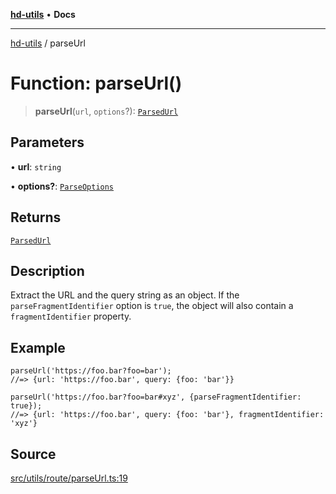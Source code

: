 [**hd-utils**](../README.md) • **Docs**

***

[hd-utils](../globals.md) / parseUrl

# Function: parseUrl()

> **parseUrl**(`url`, `options`?): [`ParsedUrl`](../type-aliases/ParsedUrl.md)

## Parameters

• **url**: `string`

• **options?**: [`ParseOptions`](../type-aliases/ParseOptions.md)

## Returns

[`ParsedUrl`](../type-aliases/ParsedUrl.md)

## Description

Extract the URL and the query string as an object.
If the `parseFragmentIdentifier` option is `true`, the object will also contain a `fragmentIdentifier` property.

## Example

```
parseUrl('https://foo.bar?foo=bar');
//=> {url: 'https://foo.bar', query: {foo: 'bar'}}

parseUrl('https://foo.bar?foo=bar#xyz', {parseFragmentIdentifier: true});
//=> {url: 'https://foo.bar', query: {foo: 'bar'}, fragmentIdentifier: 'xyz'}
```

## Source

[src/utils/route/parseUrl.ts:19](https://github.com/AhmadHddad/h-utils/blob/8e9e542f98b1a43a336ce585dc8666b21b0e894d/src/utils/route/parseUrl.ts#L19)
